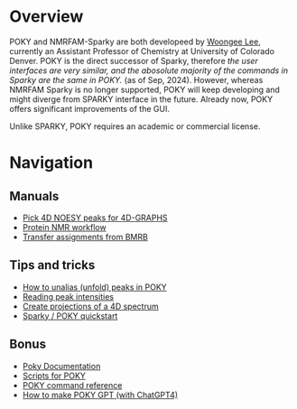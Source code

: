 Overview
=================

POKY and NMRFAM-Sparky are both developeed by [Woongee Lee](https://www.linkedin.com/in/woongheelee), currently an Assistant Professor of Chemistry at University of Colorado Denver. POKY is the direct successor of Sparky, therefore *the user interfaces are very similar, and the abosolute majority of the commands in Sparky are the same in POKY.* (as of Sep, 2024). However, whereas NMRFAM Sparky is no longer supported, POKY will keep developing and might diverge from SPARKY interface in the future. Already now, POKY offers significant improvements of the GUI. 

Unlike SPARKY, POKY requires an academic or commercial license. 

Navigation
========================

## Manuals
* [Pick 4D NOESY peaks for 4D-GRAPHS](./Peak_picking_4D_spectrum.md)
* [Protein NMR workflow](./Protein_NMR_workflow.md)
* [Transfer assignments from BMRB](./Transfer_BMRB_assignments.md)

## Tips and tricks
* [How to unalias (unfold) peaks in POKY](./Unfold_Peaks.md)
* [Reading peak intensities](./Read_peak_intensities.md)
* [Create projections of a 4D spectrum](./Create_2D_projections_from_4D_spectrum.md)
* [Sparky / POKY quickstart](./Quickstart.md)

## Bonus
* [Poky Documentation](./POKY/doc/POKY_documentation.pdf)
* [Scripts for POKY](./POKY/scripts)
* [POKY command reference](./Common_Commands.md)
* [How to make POKY GPT (with ChatGPT4)](./Create_ChatGPT4_documentation_model.md)
